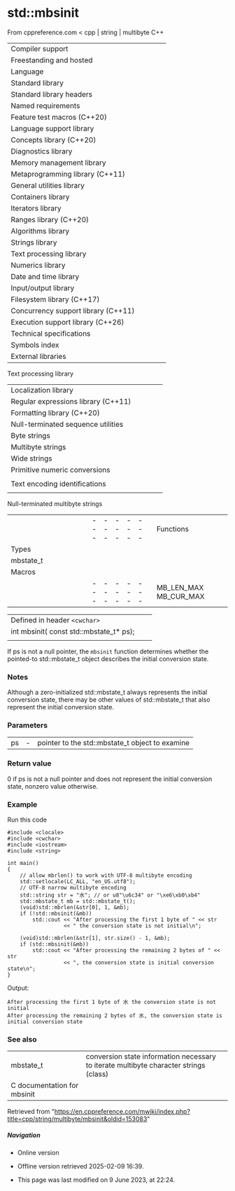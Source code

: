 # std::mbsinit

From cppreference.com
< cpp‎ | string‎ | multibyte
C++

|  |  |  |  |  |
| --- | --- | --- | --- | --- |
| Compiler support | | | | |
| Freestanding and hosted | | | | |
| Language | | | | |
| Standard library | | | | |
| Standard library headers | | | | |
| Named requirements | | | | |
| Feature test macros (C++20) | | | | |
| Language support library | | | | |
| Concepts library (C++20) | | | | |
| Diagnostics library | | | | |
| Memory management library | | | | |
| Metaprogramming library (C++11) | | | | |
| General utilities library | | | | |
| Containers library | | | | |
| Iterators library | | | | |
| Ranges library (C++20) | | | | |
| Algorithms library | | | | |
| Strings library | | | | |
| Text processing library | | | | |
| Numerics library | | | | |
| Date and time library | | | | |
| Input/output library | | | | |
| Filesystem library (C++17) | | | | |
| Concurrency support library (C++11) | | | | |
| Execution support library (C++26) | | | | |
| Technical specifications | | | | |
| Symbols index | | | | |
| External libraries | | | | |

Text processing library

|  |  |  |  |  |
| --- | --- | --- | --- | --- |
| Localization library | | | | |
| Regular expressions library (C++11) | | | | |
| Formatting library (C++20) | | | | |
| Null-terminated sequence utilities | | | | |
| Byte strings | | | | |
| Multibyte strings | | | | |
| Wide strings | | | | |
| Primitive numeric conversions | | | | |
| |  |  |  |  |  | | --- | --- | --- | --- | --- | | to_chars(C++17) | | | | | | to_chars_result(C++17) | | | | | | from_chars(C++17) | | | | | | from_chars_result(C++17) | | | | | | chars_format(C++17) | | | | | |
| Text encoding identifications | | | | |
| |  |  |  |  |  | | --- | --- | --- | --- | --- | | text_encoding(C++26) | | | | | |

Null-terminated multibyte strings

|  |  |  |  |  |  |  |  |  |  |  |  |  |  |  |  |  |  |  |  |  |  |  |  |  |  |  |  |  |  |  |  |  |  |  |  |  |  |  |  |  |  |  |  |  |  |  |  |  |  |  |  |  |  |  |  |  |  |  |  |  |  |  |  |  |  |  |  |  |  |  |  |  |  |  |  |  |  |  |  |  |  |  |  |  |  |  |  |  |  |  |  |  |  |  |  |  |  |  |  |  |  |  |  |  |  |  |  |  |  |  |  |  |  |  |  |  |  |  |  |
| --- | --- | --- | --- | --- | --- | --- | --- | --- | --- | --- | --- | --- | --- | --- | --- | --- | --- | --- | --- | --- | --- | --- | --- | --- | --- | --- | --- | --- | --- | --- | --- | --- | --- | --- | --- | --- | --- | --- | --- | --- | --- | --- | --- | --- | --- | --- | --- | --- | --- | --- | --- | --- | --- | --- | --- | --- | --- | --- | --- | --- | --- | --- | --- | --- | --- | --- | --- | --- | --- | --- | --- | --- | --- | --- | --- | --- | --- | --- | --- | --- | --- | --- | --- | --- | --- | --- | --- | --- | --- | --- | --- | --- | --- | --- | --- | --- | --- | --- | --- | --- | --- | --- | --- | --- | --- | --- | --- | --- | --- | --- | --- | --- | --- | --- | --- | --- | --- | --- | --- |
| |  |  |  |  |  | | --- | --- | --- | --- | --- | | Functions | | | | | | Wide/multibyte examination | | | | | | |  |  |  |  |  | | --- | --- | --- | --- | --- | | mblen | | | | | | mbrlen | | | | | | |  |  |  |  |  | | --- | --- | --- | --- | --- | | ****mbsinit**** | | | | | |  | | | | | | | Multibyte/wide conversions | | | | | | |  |  |  |  |  | | --- | --- | --- | --- | --- | | mbtowc | | | | | | mbstowcs | | | | | | btowc | | | | | | mbrtowc | | | | | | mbsrtowcs | | | | | | wctomb | | | | | | wcstombs | | | | | | wctob | | | | | | |  |  |  |  |  | | --- | --- | --- | --- | --- | | wcrtomb | | | | | | wcsrtombs | | | | | | mbrtoc8(C++20) | | | | | | mbrtoc16(C++11) | | | | | | mbrtoc32(C++11) | | | | | | c8rtomb(C++20) | | | | | | c16rtomb(C++11) | | | | | | c32rtomb(C++11) | | | | | | |
| Types | | | | |
| mbstate_t | | | | |
| Macros | | | | |
| |  |  |  |  |  | | --- | --- | --- | --- | --- | | MB_LEN_MAX MB_CUR_MAX | | | | | | __STDC_UTF_16__ __STDC_UTF_32__(C++11)(C++11) | | | | | |

|  |  |  |
| --- | --- | --- |
| Defined in header `<cwchar>` |  |  |
| int mbsinit( const std::mbstate_t\* ps); |  |  |
|  |  |  |

If ps is not a null pointer, the `mbsinit` function determines whether the pointed-to std::mbstate_t object describes the initial conversion state.

### Notes

Although a zero-initialized std::mbstate_t always represents the initial conversion state, there may be other values of std::mbstate_t that also represent the initial conversion state.

### Parameters

|  |  |  |
| --- | --- | --- |
| ps | - | pointer to the std::mbstate_t object to examine |

### Return value

​0​ if ps is not a null pointer and does not represent the initial conversion state, nonzero value otherwise.

### Example

Run this code

```
#include <clocale>
#include <cwchar>
#include <iostream>
#include <string>
 
int main()
{
    // allow mbrlen() to work with UTF-8 multibyte encoding
    std::setlocale(LC_ALL, "en_US.utf8");
    // UTF-8 narrow multibyte encoding
    std::string str = "水"; // or u8"\u6c34" or "\xe6\xb0\xb4"
    std::mbstate_t mb = std::mbstate_t();
    (void)std::mbrlen(&str[0], 1, &mb);
    if (!std::mbsinit(&mb))
        std::cout << "After processing the first 1 byte of " << str
                  << " the conversion state is not initial\n";
 
    (void)std::mbrlen(&str[1], str.size() - 1, &mb);
    if (std::mbsinit(&mb))
        std::cout << "After processing the remaining 2 bytes of " << str
                  << ", the conversion state is initial conversion state\n";
}

```

Output:

```
After processing the first 1 byte of 水 the conversion state is not initial
After processing the remaining 2 bytes of 水, the conversion state is initial conversion state

```

### See also

|  |  |
| --- | --- |
| mbstate_t | conversion state information necessary to iterate multibyte character strings   (class) |
| C documentation for mbsinit | |

Retrieved from "<https://en.cppreference.com/mwiki/index.php?title=cpp/string/multibyte/mbsinit&oldid=153083>"

##### Navigation

- Online version
- Offline version retrieved 2025-02-09 16:39.

- This page was last modified on 9 June 2023, at 22:24.